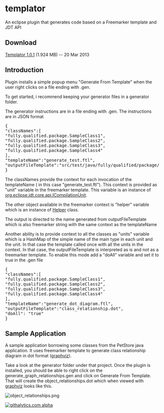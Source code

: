templator
=========

An eclipse plugin that generates code based on a Freemarker template and JDT API

Download
--------

[Templator 1.0.1][dl] (1.924 MB) -- 20 Mar 2013

[dl]: https://github.com/karajdaar/templator/blob/master/updatesite.archives/templator.zip?raw=true


Introduction
-----------

Plugin installs a simple popup menu "Generate From Template" when the user right clicks on a file ending with .gen. 

To get started, i recommend keeping your generator files in a generator folder. 

The generator instructions are in a file ending with .gen. The instructions are in JSON format

<pre>
{
"classNames":[
"fully.qualified.package.SampleClass1", 
"fully.qualified.package.SampleClass2", 
"fully.qualified.package.SampleClass3", 
"fully.qualified.package.SampleClass4" 
],
"templateName":"generate_test.ftl",
"outputFileTemplate":"src/test/java/fully/qualified/package/${unit.types[0].elementName}Test.java"
}
</pre>

The classNames provide the context for each invocation of the templateName ( in this case "generate_test.ftl"). This context is provided as "unit" variable in the freemarker 
template. This variable is an instance of [org.eclipse.jdt.core.api.ICompilationUnit].

[org.eclipse.jdt.core.api.ICompilationUnit]: http://publib.boulder.ibm.com/infocenter/iadthelp/v6r0/index.jsp?topic=/org.eclipse.jdt.doc.isv/reference/api/org/eclipse/jdt/core/ICompilationUnit.html 

The other object available in the freemarker context is "helper" variable which is an instance of [Helper] class.

[Helper]: https://github.com/karajdaar/templator/blob/master/com.github.templator/src/com/github/templator/popup/actions/Helper.java

The output is directed to the name generated from outputFileTemplate which is also freemarker string with the same context as the templateName

Another ability is to provide context to all the classes as "units" variable which is a HashMap of the simple name of the main type in each unit and the unit. In that case the 
template called once with all the units in the context. In that case, the outputFileTemplate is interpreted as is and not as a freemarker template. To enable this mode
add a "doAll" variable and set it to true in the .gen file


<pre>
{
"classNames":[
"fully.qualified.package.SampleClass1", 
"fully.qualified.package.SampleClass2", 
"fully.qualified.package.SampleClass3", 
"fully.qualified.package.SampleClass4" 
],
"templateName":"generate_dot_diagram.ftl",
"outputFileTemplate":"class_relationship.dot",
"doAll": "true"
}
</pre>

Sample Application
------------------

A sample application borrowing some classes from the PetStore java application. It uses freemarker template to generate class
relationship diagram in dot format ([graphviz]). 

Take a look at the generator folder under that project. Once the plugin is installed, you should be able to right click on the 
generate_graph_relationships.gen and click on Generate From Template. That will create the object_relationships.dot which when 
viewed with [graphviz] looks like this.

![object_relationships.png](https://raw.github.com/karajdaar/templator/master/sample/generator/object_relationships.png "Class Relationships from sample.domain package using the Generator")
 
[graphviz]: http://www.graphviz.org/

[![githalytics.com alpha](https://cruel-carlota.pagodabox.com/6fd4f2a902f938b153ba3e7463913348 "githalytics.com")](http://githalytics.com/karajdaar/templator)